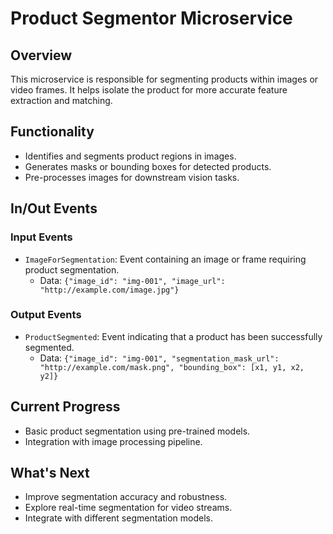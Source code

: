 # Product Segmentor Microservice

## Overview
This microservice is responsible for segmenting products within images or video frames. It helps isolate the product for more accurate feature extraction and matching.

## Functionality
- Identifies and segments product regions in images.
- Generates masks or bounding boxes for detected products.
- Pre-processes images for downstream vision tasks.

## In/Out Events
### Input Events
- `ImageForSegmentation`: Event containing an image or frame requiring product segmentation.
  - Data: `{"image_id": "img-001", "image_url": "http://example.com/image.jpg"}`

### Output Events
- `ProductSegmented`: Event indicating that a product has been successfully segmented.
  - Data: `{"image_id": "img-001", "segmentation_mask_url": "http://example.com/mask.png", "bounding_box": [x1, y1, x2, y2]}`

## Current Progress
- Basic product segmentation using pre-trained models.
- Integration with image processing pipeline.

## What's Next
- Improve segmentation accuracy and robustness.
- Explore real-time segmentation for video streams.
- Integrate with different segmentation models.